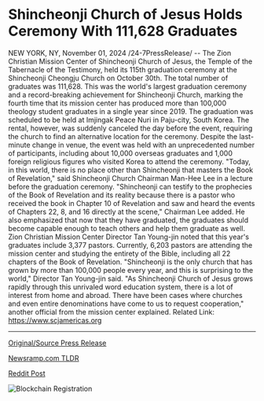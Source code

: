# Shincheonji Church of Jesus Holds Ceremony With 111,628 Graduates

NEW YORK, NY, November 01, 2024 /24-7PressRelease/ -- The Zion Christian Mission Center of Shincheonji Church of Jesus, the Temple of the Tabernacle of the Testimony, held its 115th graduation ceremony at the Shincheonji Cheongju Church on October 30th. The total number of graduates was 111,628.   This was the world's largest graduation ceremony and a record-breaking achievement for Shincheonji Church, marking the fourth time that its mission center has produced more than 100,000 theology student graduates in a single year since 2019.   The graduation was scheduled to be held at Imjingak Peace Nuri in Paju-city, South Korea. The rental, however, was suddenly canceled the day before the event, requiring the church to find an alternative location for the ceremony. Despite the last-minute change in venue, the event was held with an unprecedented number of participants, including about 10,000 overseas graduates and 1,000 foreign religious figures who visited Korea to attend the ceremony.   "Today, in this world, there is no place other than Shincheonji that masters the Book of Revelation," said Shincheonji Church Chairman Man-Hee Lee in a lecture before the graduation ceremony.   "Shincheonji can testify to the prophecies of the Book of Revelation and its reality because there is a pastor who received the book in Chapter 10 of Revelation and saw and heard the events of Chapters 22, 8, and 16 directly at the scene," Chairman Lee added. He also emphasized that now that they have graduated, the graduates should become capable enough to teach others and help them graduate as well.  Zion Christian Mission Center Director Tan Young-jin noted that this year's graduates include 3,377 pastors. Currently, 6,203 pastors are attending the mission center and studying the entirety of the Bible, including all 22 chapters of the Book of Revelation.   "Shincheonji is the only church that has grown by more than 100,000 people every year, and this is surprising to the world," Director Tan Young-jin said.  "As Shincheonji Church of Jesus grows rapidly through this unrivaled word education system, there is a lot of interest from home and abroad. There have been cases where churches and even entire denominations have come to us to request cooperation," another official from the mission center explained.  Related Link: https://www.scjamericas.org 

---

[Original/Source Press Release](https://www.24-7pressrelease.com/press-release/515778/shincheonji-church-of-jesus-holds-ceremony-with-111628-graduates)
                    

[Newsramp.com TLDR](https://newsramp.com/curated-news/shincheonji-church-holds-record-breaking-graduation-ceremony-with-111628-graduates/68c21074ab0806f84aef1a5f36d15bad) 

 



[Reddit Post](https://www.reddit.com/r/newsramp/comments/1ggztf1/shincheonji_church_holds_recordbreaking/) 



![Blockchain Registration](https://cdn.newsramp.app/24-7PressRelease/qrcode/2411/1/able7ma8.webp)